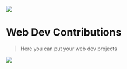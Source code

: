 <img src = "https://hacktoberfest.com/_next/static/media/logo-hacktoberfest--logomark.b91c17d2.svg?raw=true">

# Web Dev Contributions
>Here you can put your web dev projects

<img align="center" src = "https://img.freepik.com/free-vector/web-development-programmer-engineering-coding-website-augmented-reality-interface-screens-developer-project-engineer-programming-software-application-design-cartoon-illustration_107791-3863.jpg?w=1060&t=st=1696432666~exp=1696433266~hmac=c0f99f14729af7641e549e5336aa44e2cf5a0774ea61b3df79f41cc1483c3578">

